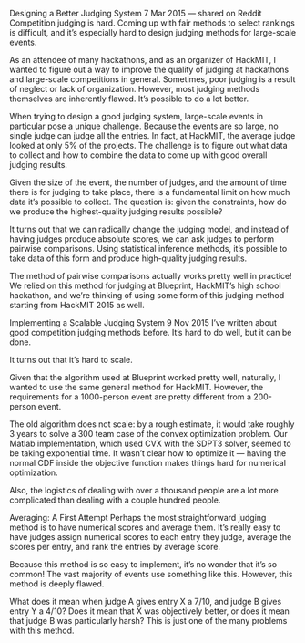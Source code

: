 
Designing a Better Judging System
7 Mar 2015 — shared on Reddit
Competition judging is hard. Coming up with fair methods to select rankings is difficult, and it’s especially hard to design judging methods for large-scale events.

As an attendee of many hackathons, and as an organizer of HackMIT, I wanted to figure out a way to improve the quality of judging at hackathons and large-scale competitions in general. Sometimes, poor judging is a result of neglect or lack of organization. However, most judging methods themselves are inherently flawed. It’s possible to do a lot better.

When trying to design a good judging system, large-scale events in particular pose a unique challenge. Because the events are so large, no single judge can judge all the entries. In fact, at HackMIT, the average judge looked at only 5% of the projects. The challenge is to figure out what data to collect and how to combine the data to come up with good overall judging results.

Given the size of the event, the number of judges, and the amount of time there is for judging to take place, there is a fundamental limit on how much data it’s possible to collect. The question is: given the constraints, how do we produce the highest-quality judging results possible?

It turns out that we can radically change the judging model, and instead of having judges produce absolute scores, we can ask judges to perform pairwise comparisons. Using statistical inference methods, it’s possible to take data of this form and produce high-quality judging results.

The method of pairwise comparisons actually works pretty well in practice! We relied on this method for judging at Blueprint, HackMIT’s high school hackathon, and we’re thinking of using some form of this judging method starting from HackMIT 2015 as well.



Implementing a Scalable Judging System
9 Nov 2015
I’ve written about good competition judging methods before. It’s hard to do well, but it can be done.

It turns out that it’s hard to scale.

Given that the algorithm used at Blueprint worked pretty well, naturally, I wanted to use the same general method for HackMIT. However, the requirements for a 1000-person event are pretty different from a 200-person event.

The old algorithm does not scale: by a rough estimate, it would take roughly 3 years to solve a 300 team case of the convex optimization problem. Our Matlab implementation, which used CVX with the SDPT3 solver, seemed to be taking exponential time. It wasn’t clear how to optimize it — having the normal CDF inside the objective function makes things hard for numerical optimization.

Also, the logistics of dealing with over a thousand people are a lot more complicated than dealing with a couple hundred people.






Averaging: A First Attempt
Perhaps the most straightforward judging method is to have numerical scores and average them. It’s really easy to have judges assign numerical scores to each entry they judge, average the scores per entry, and rank the entries by average score.

Because this method is so easy to implement, it’s no wonder that it’s so common! The vast majority of events use something like this. However, this method is deeply flawed.

What does it mean when judge A gives entry X a 7/10, and judge B gives entry Y a 4/10? Does it mean that X was objectively better, or does it mean that judge B was particularly harsh? This is just one of the many problems with this method.



